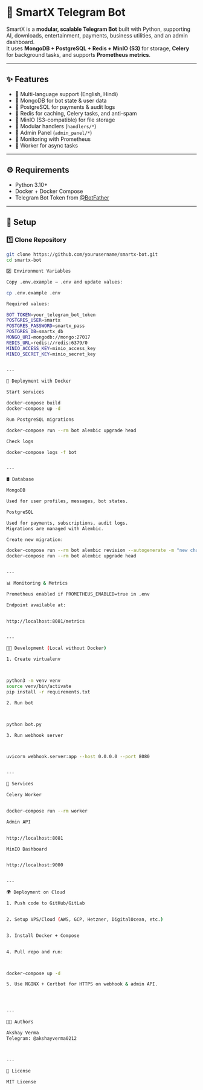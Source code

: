 # 🤖 SmartX Telegram Bot

SmartX is a **modular, scalable Telegram Bot** built with Python, supporting AI, downloads, entertainment, payments, business utilities, and an admin dashboard.  
It uses **MongoDB + PostgreSQL + Redis + MinIO (S3)** for storage, **Celery** for background tasks, and supports **Prometheus metrics**.

---

## ✨ Features
- 🔹 Multi-language support (English, Hindi)
- 🔹 MongoDB for bot state & user data
- 🔹 PostgreSQL for payments & audit logs
- 🔹 Redis for caching, Celery tasks, and anti-spam
- 🔹 MinIO (S3-compatible) for file storage
- 🔹 Modular handlers (`handlers/*`)
- 🔹 Admin Panel (`admin_panel/*`)
- 🔹 Monitoring with Prometheus
- 🔹 Worker for async tasks

---

## ⚙️ Requirements
- Python 3.10+
- Docker + Docker Compose
- Telegram Bot Token from [@BotFather](https://t.me/botfather)

---

## 🚀 Setup

### 1️⃣ Clone Repository
```bash
git clone https://github.com/yourusername/smartx-bot.git
cd smartx-bot

2️⃣ Environment Variables

Copy .env.example → .env and update values:

cp .env.example .env

Required values:

BOT_TOKEN=your_telegram_bot_token
POSTGRES_USER=smartx
POSTGRES_PASSWORD=smartx_pass
POSTGRES_DB=smartx_db
MONGO_URI=mongodb://mongo:27017
REDIS_URL=redis://redis:6379/0
MINIO_ACCESS_KEY=minio_access_key
MINIO_SECRET_KEY=minio_secret_key


---

🐳 Deployment with Docker

Start services

docker-compose build
docker-compose up -d

Run PostgreSQL migrations

docker-compose run --rm bot alembic upgrade head

Check logs

docker-compose logs -f bot


---

🛢 Database

MongoDB

Used for user profiles, messages, bot states.

PostgreSQL

Used for payments, subscriptions, audit logs.
Migrations are managed with Alembic.

Create new migration:

docker-compose run --rm bot alembic revision --autogenerate -m "new changes"
docker-compose run --rm bot alembic upgrade head


---

📊 Monitoring & Metrics

Prometheus enabled if PROMETHEUS_ENABLED=true in .env

Endpoint available at:


http://localhost:8081/metrics


---

🧑‍💻 Development (Local without Docker)

1. Create virtualenv



python3 -m venv venv
source venv/bin/activate
pip install -r requirements.txt

2. Run bot



python bot.py

3. Run webhook server



uvicorn webhook.server:app --host 0.0.0.0 --port 8080


---

🔧 Services

Celery Worker


docker-compose run --rm worker

Admin API


http://localhost:8081

MinIO Dashboard


http://localhost:9000


---

🌍 Deployment on Cloud

1. Push code to GitHub/GitLab


2. Setup VPS/Cloud (AWS, GCP, Hetzner, DigitalOcean, etc.)


3. Install Docker + Compose


4. Pull repo and run:



docker-compose up -d

5. Use NGINX + Certbot for HTTPS on webhook & admin API.




---

👨‍💻 Authors

Akshay Verma
Telegram: @akshayverma0212



---

📜 License

MIT License
